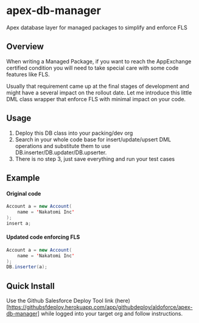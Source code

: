 apex-db-manager
===============

Apex database layer for managed packages to simplify and enforce FLS

## Overview

When writing a Managed Package, if you want to reach the AppExchange certified condition you will need to take special care with some code features like FLS.

Usually that requirement came up at the final stages of development and might have a several impact on the rollout date. Let me introduce this little DML class wrapper that enforce FLS with minimal impact on your code.

## Usage
1. Deploy this DB class into your packing/dev org
2. Search in your whole code base for insert/update/upsert DML operations and substitute them to use DB.inserter/DB.updater/DB.upserter. 
3. There is no step 3, just save everything and run your test cases

## Example
#### Original code
```java
Account a = new Account(
	name = 'Nakatomi Inc'
);
insert a;
```

#### Updated code enforcing FLS
```java
Account a = new Account(
	name = 'Nakatomi Inc'
);
DB.inserter(a);
```

## Quick Install
Use the Github Salesforce Deploy Tool link (here)[https://githubsfdeploy.herokuapp.com/app/githubdeploy/aldoforce/apex-db-manager] while logged into your target org and follow instructions.
